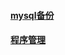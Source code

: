 #### [mysql备份](https://github.com/vczs/shell-hub/blob/main/backup_data.sh)
#### [程序管理](https://github.com/vczs/shell-hub/blob/main/program_manage.sh)
